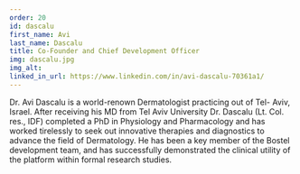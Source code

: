 ```yaml
---
order: 20
id: dascalu
first_name: Avi
last_name: Dascalu
title: Co-Founder and Chief Development Officer
img: dascalu.jpg
img_alt:
linked_in_url: https://www.linkedin.com/in/avi-dascalu-70361a1/
---
```

Dr. Avi Dascalu is a world-renown Dermatologist practicing out of Tel- Aviv, Israel. After receiving his MD from Tel Aviv University Dr. Dascalu (Lt. Col. res., IDF) completed a PhD in Physiology and Pharmacology and has worked tirelessly to seek out innovative therapies and diagnostics to advance the field of Dermatology. He has been a key member of the Bostel development team, and has successfully demonstrated the clinical utility of the platform within formal research studies.
